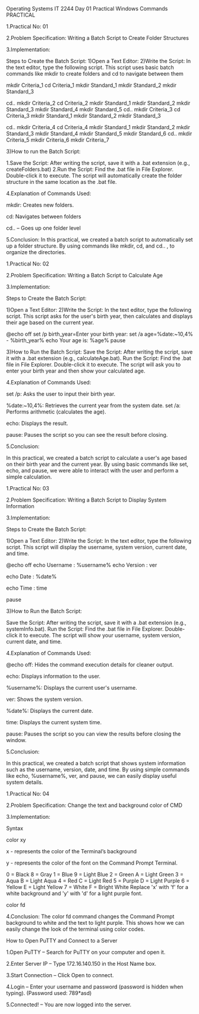 Operating Systems IT 2244 Day 01 Practical Windows Commands PRACTICAL

1.Practical No: 01

2.Problem Specification: Writing a Batch Script to Create Folder Structures

3.Implementation:

Steps to Create the Batch Script: 1)Open a Text Editor: 2)Write the Script: In the text editor, type the following script. This script uses basic batch commands like mkdir to create folders and cd to navigate between them

mkdir Criteria_1 cd Criteria_1 mkdir Standard_1 mkdir Standard_2 mkdir Standard_3

cd.. mkdir Criteria_2 cd Criteria_2 mkdir Standard_1 mkdir Standard_2 mkdir Standard_3 mkdir Standard_4 mkdir Standard_5 cd.. mkdir Criteria_3 cd Criteria_3 mkdir Standard_1 mkdir Standard_2 mkdir Standard_3

cd.. mkdir Criteria_4 cd Criteria_4 mkdir Standard_1 mkdir Standard_2 mkdir Standard_3 mkdir Standard_4 mkdir Standard_5 mkdir Standard_6 cd.. mkdir Criteria_5 mkdir Criteria_6 mkdir Criteria_7

3)How to run the Batch Script:

1.Save the Script: After writing the script, save it with a .bat extension (e.g., createFolders.bat) 2.Run the Script: Find the .bat file in File Explorer. Double-click it to execute. The script will automatically create the folder structure in the same location as the .bat file.

4.Explanation of Commands Used:

mkdir: Creates new folders.

cd: Navigates between folders

cd.. – Goes up one folder level

5.Conclusion: In this practical, we created a batch script to automatically set up a folder structure. By using commands like mkdir, cd, and cd.. , to organize the directories.

1.Practical No: 02

2.Problem Specification: Writing a Batch Script to Calculate Age

3.Implementation:

Steps to Create the Batch Script:

1)Open a Text Editor: 2)Write the Script: In the text editor, type the following script. This script asks for the user's birth year, then calculates and displays their age based on the current year.

@echo off set /p birth_year=Enter your birth year: set /a age=%date:~10,4% - %birth_year% echo Your age is: %age% pause

3)How to Run the Batch Script: Save the Script: After writing the script, save it with a .bat extension (e.g., calculateAge.bat). Run the Script: Find the .bat file in File Explorer. Double-click it to execute. The script will ask you to enter your birth year and then show your calculated age.

4.Explanation of Commands Used:

set /p: Asks the user to input their birth year.

%date:~10,4%: Retrieves the current year from the system date. set /a: Performs arithmetic (calculates the age).

echo: Displays the result.

pause: Pauses the script so you can see the result before closing.

5.Conclusion:

In this practical, we created a batch script to calculate a user's age based on their birth year and the current year. By using basic commands like set, echo, and pause, we were able to interact with the user and perform a simple calculation.

1.Practical No: 03

2.Problem Specification: Writing a Batch Script to Display System Information

3.Implementation:

Steps to Create the Batch Script:

1)Open a Text Editor: 2)Write the Script: In the text editor, type the following script. This script will display the username, system version, current date, and time.

@echo off echo Username : %username% echo Version : ver

echo Date : %date%

echo Time : time

pause

3)How to Run the Batch Script:

Save the Script: After writing the script, save it with a .bat extension (e.g., systemInfo.bat). Run the Script: Find the .bat file in File Explorer. Double-click it to execute. The script will show your username, system version, current date, and time.

4.Explanation of Commands Used:

@echo off: Hides the command execution details for cleaner output.

echo: Displays information to the user.

%username%: Displays the current user's username.

ver: Shows the system version.

%date%: Displays the current date.

time: Displays the current system time.

pause: Pauses the script so you can view the results before closing the window.

5.Conclusion:

In this practical, we created a batch script that shows system information such as the username, version, date, and time. By using simple commands like echo, %username%, ver, and pause, we can easily display useful system details.

1.Practical No: 04

2.Problem Specification: Change the text and background color of CMD

3.Implementation:

Syntax

color xy

x - represents the color of the Terminal’s background

y - represents the color of the font on the Command Prompt Terminal.

0 = Black       8 = Gray
1 = Blue        9 = Light Blue
2 = Green       A = Light Green
3 = Aqua        B = Light Aqua
4 = Red         C = Light Red
5 = Purple      D = Light Purple
6 = Yellow      E = Light Yellow
7 = White       F = Bright White
Replace 'x' with 'f' for a white background and 'y' with 'd' for a light purple font.

color fd

4.Conclusion: The color fd command changes the Command Prompt background to white and the text to light purple. This shows how we can easily change the look of the terminal using color codes.

How to Open PuTTY and Connect to a Server

1.Open PuTTY – Search for PuTTY on your computer and open it.

2.Enter Server IP – Type 172.16.140.150 in the Host Name box.

3.Start Connection – Click Open to connect.

4.Login – Enter your username and password (password is hidden when typing). (Password used: 789*asd)

5.Connected! – You are now logged into the server.
